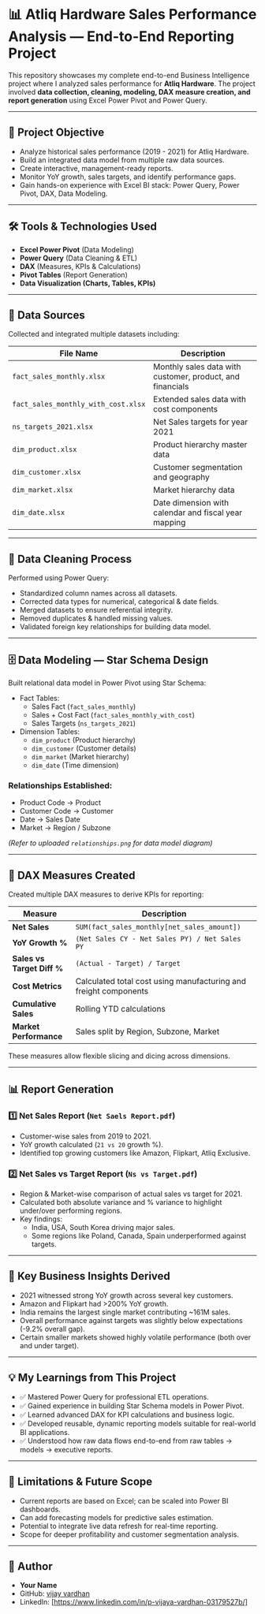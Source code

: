 # 📊 Atliq Hardware Sales Performance Analysis — End-to-End Reporting Project

This repository showcases my complete end-to-end Business Intelligence project where I analyzed sales performance for **Atliq Hardware**. The project involved **data collection, cleaning, modeling, DAX measure creation, and report generation** using Excel Power Pivot and Power Query.

---

## 🎯 Project Objective

- Analyze historical sales performance (2019 - 2021) for Atliq Hardware.
- Build an integrated data model from multiple raw data sources.
- Create interactive, management-ready reports.
- Monitor YoY growth, sales targets, and identify performance gaps.
- Gain hands-on experience with Excel BI stack: Power Query, Power Pivot, DAX, Data Modeling.

---

## 🛠 Tools & Technologies Used

- **Excel Power Pivot** (Data Modeling)
- **Power Query** (Data Cleaning & ETL)
- **DAX** (Measures, KPIs & Calculations)
- **Pivot Tables** (Report Generation)
- **Data Visualization (Charts, Tables, KPIs)**

---

## 📂 Data Sources

Collected and integrated multiple datasets including:

| File Name | Description |
|-----------|-------------|
| `fact_sales_monthly.xlsx` | Monthly sales data with customer, product, and financials |
| `fact_sales_monthly_with_cost.xlsx` | Extended sales data with cost components |
| `ns_targets_2021.xlsx` | Net Sales targets for year 2021 |
| `dim_product.xlsx` | Product hierarchy master data |
| `dim_customer.xlsx` | Customer segmentation and geography |
| `dim_market.xlsx` | Market hierarchy data |
| `dim_date.xlsx` | Date dimension with calendar and fiscal year mapping |

---

## 🧹 Data Cleaning Process

Performed using Power Query:

- Standardized column names across all datasets.
- Corrected data types for numerical, categorical & date fields.
- Merged datasets to ensure referential integrity.
- Removed duplicates & handled missing values.
- Validated foreign key relationships for building data model.

---

## 🗄 Data Modeling — Star Schema Design

Built relational data model in Power Pivot using Star Schema:

- Fact Tables:
  - Sales Fact (`fact_sales_monthly`)
  - Sales + Cost Fact (`fact_sales_monthly_with_cost`)
  - Sales Targets (`ns_targets_2021`)
- Dimension Tables:
  - `dim_product` (Product hierarchy)
  - `dim_customer` (Customer details)
  - `dim_market` (Market hierarchy)
  - `dim_date` (Time dimension)

### Relationships Established:

- Product Code → Product
- Customer Code → Customer
- Date → Sales Date
- Market → Region / Subzone

*(Refer to uploaded `relationships.png` for data model diagram)*

---

## 📐 DAX Measures Created

Created multiple DAX measures to derive KPIs for reporting:

| Measure | Description |
|---------|-------------|
| **Net Sales** | `SUM(fact_sales_monthly[net_sales_amount])` |
| **YoY Growth %** | `(Net Sales CY - Net Sales PY) / Net Sales PY` |
| **Sales vs Target Diff %** | `(Actual - Target) / Target` |
| **Cost Metrics** | Calculated total cost using manufacturing and freight components |
| **Cumulative Sales** | Rolling YTD calculations |
| **Market Performance** | Sales split by Region, Subzone, Market |

These measures allow flexible slicing and dicing across dimensions.

---

## 📊 Report Generation

### 1️⃣ Net Sales Report (`Net Saels Report.pdf`)

- Customer-wise sales from 2019 to 2021.
- YoY growth calculated (`21 vs 20` growth %).
- Identified top growing customers like Amazon, Flipkart, Atliq Exclusive.

### 2️⃣ Net Sales vs Target Report (`Ns vs Target.pdf`)

- Region & Market-wise comparison of actual sales vs target for 2021.
- Calculated both absolute variance and % variance to highlight under/over performing regions.
- Key findings:
  - India, USA, South Korea driving major sales.
  - Some regions like Poland, Canada, Spain underperformed against targets.

---

## 🚀 Key Business Insights Derived

- 2021 witnessed strong YoY growth across several key customers.
- Amazon and Flipkart had >200% YoY growth.
- India remains the largest single market contributing ~161M sales.
- Overall performance against targets was slightly below expectations (-9.2% overall gap).
- Certain smaller markets showed highly volatile performance (both over and under target).

---

## 💡 My Learnings from This Project

- ✅ Mastered Power Query for professional ETL operations.
- ✅ Gained experience in building Star Schema models in Power Pivot.
- ✅ Learned advanced DAX for KPI calculations and business logic.
- ✅ Developed reusable, dynamic reporting models suitable for real-world BI applications.
- ✅ Understood how raw data flows end-to-end from raw tables → models → executive reports.

---

## 📌 Limitations & Future Scope

- Current reports are based on Excel; can be scaled into Power BI dashboards.
- Can add forecasting models for predictive sales estimation.
- Potential to integrate live data refresh for real-time reporting.
- Scope for deeper profitability and customer segmentation analysis.

---

## 📖 Author

- **Your Name**
- GitHub: [vijay vardhan](https://github.com/vijay33391)
- LinkedIn: [https://www.linkedin.com/in/p-vijaya-vardhan-03179527b/]



